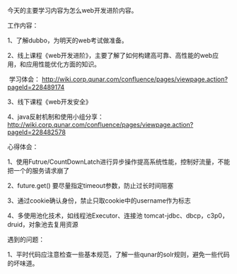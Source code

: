 今天的主要学习内容为怎么web开发进阶内容。

工作内容：

1、了解dubbo，为明天的web考试做准备。

2、线上课程《web开发进阶》，主要了解了如何构建高可靠、高性能的web应用，和应用性能优化方面的知识。

​     学习体会： http://wiki.corp.qunar.com/confluence/pages/viewpage.action?pageId=228489174

3、线下课程《web开发安全》

4、java反射机制和使用小组分享： http://wiki.corp.qunar.com/confluence/pages/viewpage.action?pageId=228482578

心得体会：

1、使用Futrue/CountDownLatch进行异步操作提高系统性能，控制好流量，不能把一个的服务请求崩了

2、future.get() 要尽量指定timeout参数，防止过长时间阻塞

3、通过cookie确认身份，禁止只取cookie中的username作为标志

4、多使用池化技术，如线程池Executor、连接池 tomcat-jdbc、dbcp，c3p0，druid，对象池去复用资源

遇到的问题：

1、平时代码应注意检查一些基本规范，了解一些qunar的solr规则，避免一些代码的坏味道。



